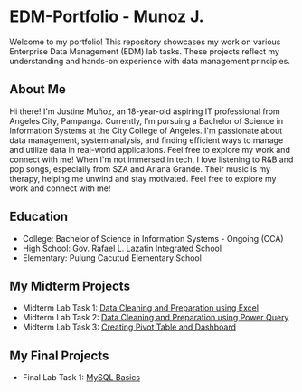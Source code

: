 # EDM-Portfolio - Munoz J.
Welcome to my portfolio! This repository showcases my work on various Enterprise Data Management (EDM) lab tasks.
These projects reflect my understanding and hands-on experience with data management principles.
## About Me
Hi there! I'm Justine Muñoz, an 18-year-old aspiring IT professional from Angeles City, Pampanga. Currently, I’m pursuing a Bachelor of Science in Information Systems at the City College of Angeles. 
I'm passionate about data management, system analysis, and finding efficient ways to manage and utilize data in real-world applications. Feel free to explore my work and connect with me!
When I'm not immersed in tech, I love listening to R&B and pop songs, especially from SZA and Ariana Grande. Their music is my therapy, helping me unwind and stay motivated. Feel free to explore my work and connect with me!

## Education
- College: Bachelor of Science in Information Systems - Ongoing (CCA)
- High School: Gov. Rafael L. Lazatin Integrated School
- Elementary: Pulung Cacutud Elementary School

## My Midterm Projects
- Midterm Lab Task 1: [Data Cleaning and Preparation using Excel](https://munoz-24-0431.github.io/Midterm-Lab-Task-1/)
- Midterm Lab Task 2: [Data Cleaning and Preparation using Power Query](https://munoz-24-0431.github.io/Midterm-Lab-Task-3/)
- Midterm Lab Task 3: [Creating Pivot Table and Dashboard](https://munoz-24-0431.github.io/Midterm-Lab-Task-3/)

## My Final Projects
- Final Lab Task 1: [MySQL Basics](https://munoz-24-0431.github.io/Finals-Lab-Task-1-/)
